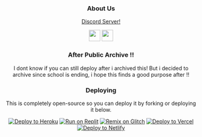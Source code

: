 <div align='center'>

### About Us
<a href="https://dsc.gg/submachinegunn">Discord Server!</a>

<a href="https://dsc.gg/submachinegunnn"><img height="30px" src="https://img.shields.io/badge/Discord-7289DA?style=for-the-badge&logo=discord&logoColor=white"><img></a>
<a href="https://github.com/submachinegunnn"><img height="30px" src="https://img.shields.io/badge/GitHub-100000?style=for-the-badge&logo=github&logoColor=white"><img></a>
</p>  

### After Public Archive !!

I dont know if you can still deploy after i archived this! But i decided to archive since school is ending, i hope this finds a good purpose after !!

### Deploying
This is completely open-source so you can deploy it by forking or deploying it below.
  
<a target="_blank" href="https://heroku.com/deploy/?template=https://github.com/submachinegunnn/ak9mee.github.io"><img alt="Deploy to Heroku" src="https://raw.githubusercontent.com/BinBashBanana/deploy-buttons/master/buttons/remade/heroku.svg"></a>
<a target="_blank" href="https://replit.com/github/submachinegunnn/ak9mee.github.io"><img alt="Run on Replit" src="https://raw.githubusercontent.com/BinBashBanana/deploy-buttons/master/buttons/remade/replit.svg"></a>
<a target="_blank" href="https://glitch.com/edit/#!/import/github/submachinegunnn/ak9mee.github.io"><img alt="Remix on Glitch" src="https://raw.githubusercontent.com/BinBashBanana/deploy-buttons/master/buttons/remade/glitch.svg"></a>
<a target="_blank" href="https://vercel.com/new/clone?repository-url=https://github.com/submachinegunnn/ak9mee.github.io"><img alt="Deploy to Vercel" src="https://raw.githubusercontent.com/BinBashBanana/deploy-buttons/master/buttons/remade/vercel.svg"></a>
<a target="_blank" href="https://app.netlify.com/start/deploy?repository=https://github.com/submachinegunnn/ak9mee.github.io"><img alt="Deploy to Netlify" src="https://raw.githubusercontent.com/BinBashBanana/deploy-buttons/master/buttons/remade/netlify.svg"></a>
